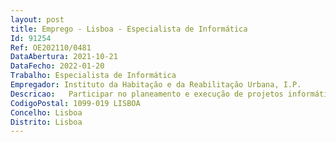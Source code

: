 ```yaml
--- 
layout: post
title: Emprego - Lisboa - Especialista de Informática
Id: 91254
Ref: OE202110/0481
DataAbertura: 2021-10-21
DataFecho: 2022-01-20
Trabalho: Especialista de Informática
Empregador: Instituto da Habitação e da Reabilitação Urbana, I.P.
Descricao:   Participar no planeamento e execução de projetos informáticos de infraestruturas tecnológicas   Apoiar na definição das políticas e planos de monitorização   Análise de requisitos e desenvolvimento de projetos técnicos de suporte aos sistemas de informação da organização   Assegurar a instalação, configuração, gestão e administração de sistemas Windows e Linux, virtualização, armazenamento, salvaguarda e reposição de dados e gestão de redes de dados   Assegurar a aplicação dos mecanismos de acesso, segurança, confidencialidade e integridade da informação   Assegurar a administração de portais e aplicações   Executar e controlar a passagem nos vários ambientes (produção, qualidade, desenvolvimento) das entregas, definir planos de rollback e executar testes   Domínio de tecnologias de bases de dados relacionais   Assistência e apoio ao Utilizador (Equipa 2.ª Linha   Helpdesk)   Apoio na administração, gestão da infraestrutura tecnológica e apoio ao utilizador, nas seguintes áreas . Sistemas operativos Opensource (Oracle Linux e Redhat), Microsoft Windows Server, MicrosoftWindows . Instalação, configuração e troubleshooting de equipamentos ativos de rede (routers, switches e accesspoints) . Assegurar o diagnóstico e reporting e controlo de avarias dos equipamentos.
CodigoPostal: 1099-019 LISBOA
Concelho: Lisboa
Distrito: Lisboa
--- 
```

